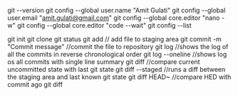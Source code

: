 git --version
git config --global user.name "Amit Gulati"
git config --global user.email "amit.gulati@gmail.com"
git config --global core.editor "nano -w"
git config --global core.editor "code --wait"
git config --list

git init
git clone
git status
git add <file name> // add file to staging area
git commit -m "Commit message" //commit the file to repository
git log //shows the log of all the commits in reverse chronological order
git log --oneline //shows log os all commits with single line summary
git diff //compare current uncommitted state with last git state
git diff --staged //runs a diff between the staging area and last known git state
git diff HEAD~<Number> //compare HED with commit <number> ago
git diff <Hash>


